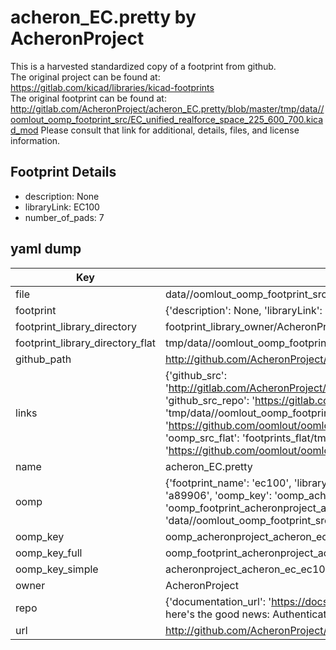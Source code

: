 # acheron_EC.pretty by AcheronProject  
This is a harvested standardized copy of a footprint from github.  
The original project can be found at:  
https://gitlab.com/kicad/libraries/kicad-footprints  
The original footprint can be found at:
http://gitlab.com/AcheronProject/acheron_EC.pretty/blob/master/tmp/data//oomlout_oomp_footprint_src/EC_unified_realforce_space_225_600_700.kicad_mod
Please consult that link for additional, details, files, and license information.  
## Footprint Details
* description: None  
* libraryLink: EC100  
* number_of_pads: 7  
## yaml dump  
| Key | Value |  
| --- | --- |  
| file | data//oomlout_oomp_footprint_src/acheron_EC.pretty/EC100.kicad_mod |  
| footprint | {'description': None, 'libraryLink': 'EC100', 'number_of_pads': 7} |  
| footprint_library_directory | footprint_library_owner/AcheronProject_acheron_EC.pretty |  
| footprint_library_directory_flat | tmp/data//oomlout_oomp_footprint_src/footprints_flat/acheronproject_acheron_ec_ec100/working |  
| github_path | http://github.com/AcheronProject/acheron_EC.pretty/blob/master/tmp/data//oomlout_oomp_footprint_src/EC100.kicad_mod |  
| links | {'github_src': 'http://gitlab.com/AcheronProject/acheron_EC.pretty/blob/master/tmp/data//oomlout_oomp_footprint_src/EC_unified_realforce_space_225_600_700.kicad_mod', 'github_src_repo': 'https://gitlab.com/kicad/libraries/kicad-footprints', 'oomp_bot': 'tmp/data//oomlout_oomp_footprint_src/footprints/acheronproject_acheron_ec_ec100/working', 'oomp_bot_github': 'https://github.com/oomlout/oomlout_oomp_footprint_bot/tree/main/tmp/data//oomlout_oomp_footprint_src/footprints/acheronproject_acheron_ec_ec100/working', 'oomp_src_flat': 'footprints_flat/tmp/data//oomlout_oomp_footprint_src/footprints_flat/acheronproject_acheron_ec_ec100/working', 'oomp_src_flat_github': 'https://github.com/oomlout/oomlout_oomp_footprint_src/tree/main/tmp/data//oomlout_oomp_footprint_src/footprints_flat/acheronproject_acheron_ec_ec100/working'} |  
| name | acheron_EC.pretty |  
| oomp | {'footprint_name': 'ec100', 'library_name': 'acheron_ec', 'md5': 'a89906c93892333805e9ebb1a32b747a', 'md5_10': 'a89906c938', 'md5_5': 'a8990', 'md5_6': 'a89906', 'oomp_key': 'oomp_acheronproject_acheron_ec_ec100', 'oomp_key_extra': 'oomp_footprint_acheronproject_acheron_ec_ec100', 'oomp_key_full': 'oomp_footprint_acheronproject_acheron_ec_ec100_a89906', 'oomp_key_simple': 'acheronproject_acheron_ec_ec100', 'original_filename': 'data//oomlout_oomp_footprint_src/acheron_EC.pretty/EC100.kicad_mod', 'owner_name': 'acheronproject'} |  
| oomp_key | oomp_acheronproject_acheron_ec_ec100 |  
| oomp_key_full | oomp_footprint_acheronproject_acheron_ec_ec100 |  
| oomp_key_simple | acheronproject_acheron_ec_ec100 |  
| owner | AcheronProject |  
| repo | {'documentation_url': 'https://docs.github.com/rest/overview/resources-in-the-rest-api#rate-limiting', 'message': "API rate limit exceeded for 84.66.142.224. (But here's the good news: Authenticated requests get a higher rate limit. Check out the documentation for more details.)"} |  
| url | http://github.com/AcheronProject/acheron_EC.pretty |  

